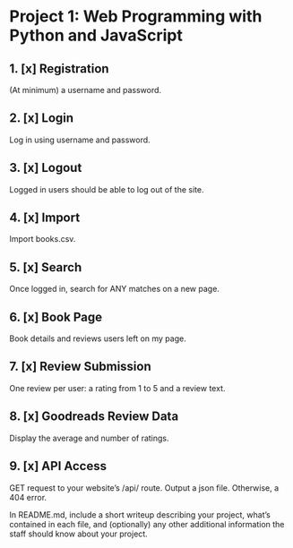 # Project 1: Web Programming with Python and JavaScript

## 1. [x] Registration
(At minimum) a username and password.

## 2. [x] Login
Log in using username and password.

## 3. [x] Logout
Logged in users should be able to log out of the site.

## 4. [x] Import
Import books.csv.

## 5. [x] Search
Once logged in, search for ANY matches on a new page.

## 6. [x] Book Page
Book details and reviews users left on my page.

## 7. [x] Review Submission
One review per user: a rating from 1 to 5 and a review text.

## 8. [x] Goodreads Review Data
Display the average and number of ratings.

## 9. [x] API Access
GET request to your website’s /api/<isbn> route. Output a json file. Otherwise, a 404 error.

In README.md, include a short writeup describing your project, what’s contained in each file, and (optionally) any other additional information the staff should know about your project.
